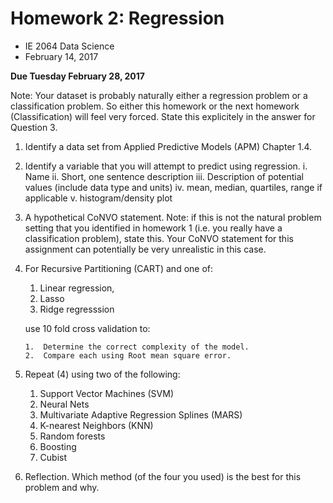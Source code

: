 Homework 2: Regression
====================

-  IE 2064 Data Science
-  February 14, 2017

**Due Tuesday February 28, 2017**

Note: Your dataset is probably naturally either a regression problem or a classification problem. So either this homework or the next homework (Classification) will feel very forced. State this explicitely in the answer for Question 3.

1.  Identify a data set from Applied Predictive Models (APM) Chapter 1.4.
2.  Identify a variable that you will attempt to predict using regression.
    i. Name
    ii. Short, one sentence description
    iii. Description of potential values (include data type and units)
    iv. mean, median, quartiles, range if applicable
    v. histogram/density plot
3.  A hypothetical CoNVO statement.  Note: if this is not the natural problem setting that you identified in homework 1 (i.e. you really have a classification problem), state this. Your CoNVO statement for this assignment can potentially be very unrealistic in this case.
4.  For Recursive Partitioning (CART) and one of:

    1.  Linear regression,
    2.  Lasso
    3.  Ridge regresssion

      use 10 fold cross validation to:

        1.  Determine the correct complexity of the model.
        2.  Compare each using Root mean square error.

5.  Repeat (4) using two of the following:
    1.  Support Vector Machines (SVM)
    2.  Neural Nets
    3.  Multivariate Adaptive Regression Splines (MARS)
    4.  K-nearest Neighbors (KNN)
    5.  Random forests
    6.  Boosting
    7.  Cubist

6.  Reflection.  Which method (of the four you used) is the best for this problem and why.
